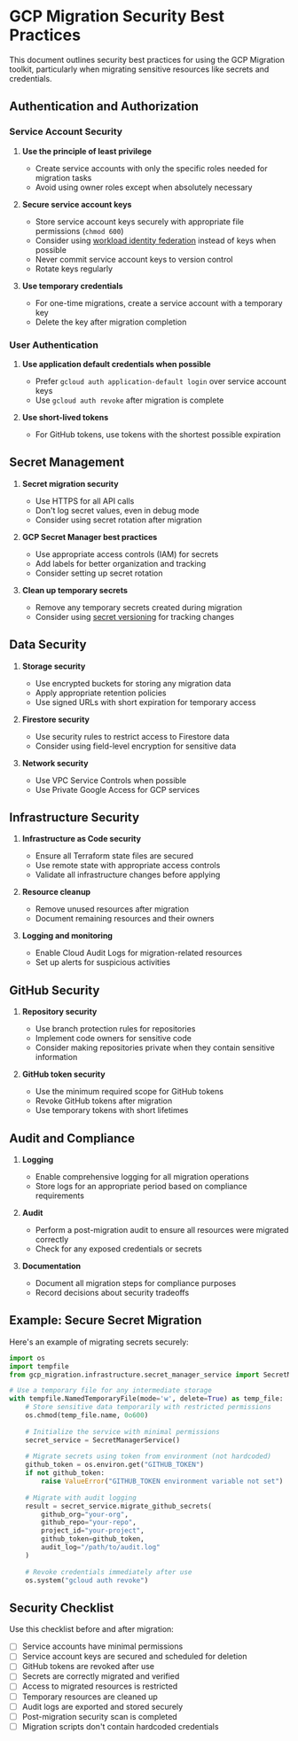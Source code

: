 # GCP Migration Security Best Practices

This document outlines security best practices for using the GCP Migration toolkit, particularly when migrating sensitive resources like secrets and credentials.

## Authentication and Authorization

### Service Account Security

1. **Use the principle of least privilege**
   - Create service accounts with only the specific roles needed for migration tasks
   - Avoid using owner roles except when absolutely necessary

2. **Secure service account keys**
   - Store service account keys securely with appropriate file permissions (`chmod 600`)
   - Consider using [workload identity federation](https://cloud.google.com/iam/docs/workload-identity-federation) instead of keys when possible
   - Never commit service account keys to version control
   - Rotate keys regularly

3. **Use temporary credentials**
   - For one-time migrations, create a service account with a temporary key
   - Delete the key after migration completion

### User Authentication

1. **Use application default credentials when possible**
   - Prefer `gcloud auth application-default login` over service account keys
   - Use `gcloud auth revoke` after migration is complete

2. **Use short-lived tokens**
   - For GitHub tokens, use tokens with the shortest possible expiration

## Secret Management

1. **Secret migration security**
   - Use HTTPS for all API calls
   - Don't log secret values, even in debug mode
   - Consider using secret rotation after migration

2. **GCP Secret Manager best practices**
   - Use appropriate access controls (IAM) for secrets
   - Add labels for better organization and tracking
   - Consider setting up secret rotation

3. **Clean up temporary secrets**
   - Remove any temporary secrets created during migration
   - Consider using [secret versioning](https://cloud.google.com/secret-manager/docs/creating-and-accessing-secrets#create-secret-version) for tracking changes

## Data Security

1. **Storage security**
   - Use encrypted buckets for storing any migration data
   - Apply appropriate retention policies
   - Use signed URLs with short expiration for temporary access

2. **Firestore security**
   - Use security rules to restrict access to Firestore data
   - Consider using field-level encryption for sensitive data

3. **Network security**
   - Use VPC Service Controls when possible
   - Use Private Google Access for GCP services

## Infrastructure Security

1. **Infrastructure as Code security**
   - Ensure all Terraform state files are secured
   - Use remote state with appropriate access controls
   - Validate all infrastructure changes before applying

2. **Resource cleanup**
   - Remove unused resources after migration
   - Document remaining resources and their owners

3. **Logging and monitoring**
   - Enable Cloud Audit Logs for migration-related resources
   - Set up alerts for suspicious activities

## GitHub Security

1. **Repository security**
   - Use branch protection rules for repositories
   - Implement code owners for sensitive code
   - Consider making repositories private when they contain sensitive information

2. **GitHub token security**
   - Use the minimum required scope for GitHub tokens
   - Revoke GitHub tokens after migration
   - Use temporary tokens with short lifetimes

## Audit and Compliance

1. **Logging**
   - Enable comprehensive logging for all migration operations
   - Store logs for an appropriate period based on compliance requirements

2. **Audit**
   - Perform a post-migration audit to ensure all resources were migrated correctly
   - Check for any exposed credentials or secrets

3. **Documentation**
   - Document all migration steps for compliance purposes
   - Record decisions about security tradeoffs

## Example: Secure Secret Migration

Here's an example of migrating secrets securely:

```python
import os
import tempfile
from gcp_migration.infrastructure.secret_manager_service import SecretManagerService

# Use a temporary file for any intermediate storage
with tempfile.NamedTemporaryFile(mode='w', delete=True) as temp_file:
    # Store sensitive data temporarily with restricted permissions
    os.chmod(temp_file.name, 0o600)
    
    # Initialize the service with minimal permissions
    secret_service = SecretManagerService()
    
    # Migrate secrets using token from environment (not hardcoded)
    github_token = os.environ.get("GITHUB_TOKEN")
    if not github_token:
        raise ValueError("GITHUB_TOKEN environment variable not set")
    
    # Migrate with audit logging
    result = secret_service.migrate_github_secrets(
        github_org="your-org",
        github_repo="your-repo",
        project_id="your-project",
        github_token=github_token,
        audit_log="/path/to/audit.log"
    )
    
    # Revoke credentials immediately after use
    os.system("gcloud auth revoke")
```

## Security Checklist

Use this checklist before and after migration:

- [ ] Service accounts have minimal permissions
- [ ] Service account keys are secured and scheduled for deletion
- [ ] GitHub tokens are revoked after use
- [ ] Secrets are correctly migrated and verified
- [ ] Access to migrated resources is restricted
- [ ] Temporary resources are cleaned up
- [ ] Audit logs are exported and stored securely
- [ ] Post-migration security scan is completed
- [ ] Migration scripts don't contain hardcoded credentials
